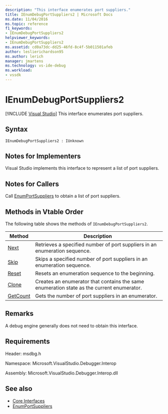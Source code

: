 ```yaml
---
description: "This interface enumerates port suppliers."
title: IEnumDebugPortSuppliers2 | Microsoft Docs
ms.date: 11/04/2016
ms.topic: reference
f1_keywords:
- IEnumDebugPortSuppliers2
helpviewer_keywords:
- IEnumDebugPortSuppliers2
ms.assetid: cd0a73dc-dd25-46fd-8c4f-5b011501afeb
author: leslierichardson95
ms.author: lerich
manager: jmartens
ms.technology: vs-ide-debug
ms.workload:
- vssdk
---
```

# IEnumDebugPortSuppliers2

 [!INCLUDE [Visual Studio](~/includes/applies-to-version/vs-windows-only.md)]
This interface enumerates port suppliers.

## Syntax

```
IEnumDebugPortSuppliers2 : IUnknown
```

## Notes for Implementers
 Visual Studio implements this interface to represent a list of port suppliers.

## Notes for Callers
 Call [EnumPortSuppliers](../../../extensibility/debugger/reference/idebugcoreserver2-enumportsuppliers.md) to obtain a list of port suppliers.

## Methods in Vtable Order
 The following table shows the methods of `IEnumDebugPortSuppliers2`.

|Method|Description|
|------------|-----------------|
|[Next](../../../extensibility/debugger/reference/ienumdebugportsuppliers2-next.md)|Retrieves a specified number of port suppliers in an enumeration sequence.|
|[Skip](../../../extensibility/debugger/reference/ienumdebugportsuppliers2-skip.md)|Skips a specified number of port suppliers in an enumeration sequence.|
|[Reset](../../../extensibility/debugger/reference/ienumdebugportsuppliers2-reset.md)|Resets an enumeration sequence to the beginning.|
|[Clone](../../../extensibility/debugger/reference/ienumdebugportsuppliers2-clone.md)|Creates an enumerator that contains the same enumeration state as the current enumerator.|
|[GetCount](../../../extensibility/debugger/reference/ienumdebugportsuppliers2-getcount.md)|Gets the number of port suppliers in an enumerator.|

## Remarks
 A debug engine generally does not need to obtain this interface.

## Requirements
 Header: msdbg.h

 Namespace: Microsoft.VisualStudio.Debugger.Interop

 Assembly: Microsoft.VisualStudio.Debugger.Interop.dll

## See also
- [Core Interfaces](../../../extensibility/debugger/reference/core-interfaces.md)
- [EnumPortSuppliers](../../../extensibility/debugger/reference/idebugcoreserver2-enumportsuppliers.md)
